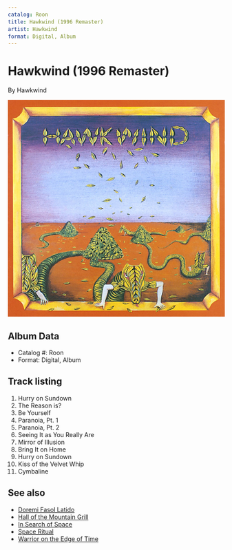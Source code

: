 ```yaml
---
catalog: Roon
title: Hawkwind (1996 Remaster)
artist: Hawkwind
format: Digital, Album
---
```


# Hawkwind (1996 Remaster)

By Hawkwind

![](../../assets/albumcovers/Hawkwind-Hawkwind_1996_Remaster.png)

## Album Data

- Catalog #: Roon
- Format: Digital, Album


## Track listing


1. Hurry on Sundown
2. The Reason is?
3. Be Yourself
4. Paranoia, Pt. 1
5. Paranoia, Pt. 2
6. Seeing It as You Really Are
7. Mirror of Illusion
8. Bring It on Home
9. Hurry on Sundown
10. Kiss of the Velvet Whip
11. Cymbaline


## See also

- [Doremi Fasol Latido](Doremi_Fasol_Latido.md)
- [Hall of the Mountain Grill](Hall_of_the_Mountain_Grill.md)
- [In Search of Space](In_Search_of_Space.md)
- [Space Ritual](Space_Ritual.md)
- [Warrior on the Edge of Time](Warrior_on_the_Edge_of_Time.md)
